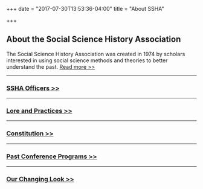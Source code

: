 +++
date = "2017-07-30T13:53:36-04:00"
title = "About SSHA"

+++

## About the Social Science History Association

The Social Science History Association was created in 1974 by scholars interested in using social science methods and theories to better understand the past. [Read more >>](/about_ssha/)

----

### [SSHA Officers >>](/officers/)

----

### [Lore and Practices >>](/lore/)

----

### [Constitution >>](/constitution/)

----

### [Past Conference Programs >>](/programs/)

----

### [Our Changing Look >>](/look/)
